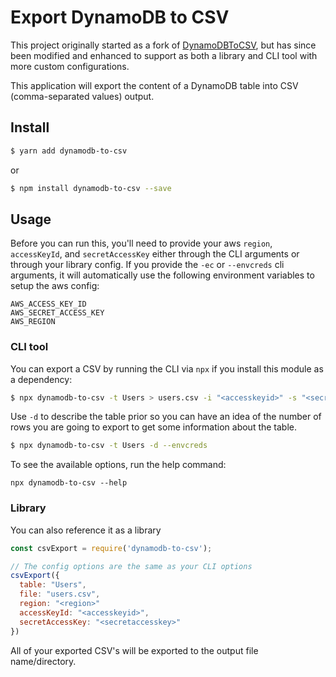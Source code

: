 # Export DynamoDB to CSV
This project originally started as a fork of [DynamoDBToCSV](https://github.com/edasque/DynamoDBtoCSV), but has since been modified and enhanced to support as both a library and CLI tool with more custom configurations.

This application will export the content of a DynamoDB table into CSV (comma-separated values) output.

## Install

```bash
$ yarn add dynamodb-to-csv
```

or

```bash
$ npm install dynamodb-to-csv --save
```

## Usage
Before you can run this, you'll need to provide your aws `region`, `accessKeyId`, and `secretAccessKey` either through the CLI arguments or through your library config. If you provide the `-ec` or `--envcreds` cli arguments, it will automatically use the following environment variables to setup the aws config:

```
AWS_ACCESS_KEY_ID
AWS_SECRET_ACCESS_KEY
AWS_REGION
```

### CLI tool
You can export a CSV by running the CLI via `npx` if you install this module as a dependency:

```bash
$ npx dynamodb-to-csv -t Users > users.csv -i "<accesskeyid>" -s "<secretaccesskey>" -r "<region>"
```

Use `-d` to describe the table prior so you can have an idea of the number of rows you are going to export to get some information about the table.

```bash
$ npx dynamodb-to-csv -t Users -d --envcreds
```

To see the available options, run the help command:

```
npx dynamodb-to-csv --help
```

### Library
You can also reference it as a library

```javascript
const csvExport = require('dynamodb-to-csv');

// The config options are the same as your CLI options
csvExport({
  table: "Users",
  file: "users.csv",
  region: "<region>"
  accessKeyId: "<accesskeyid>",
  secretAccessKey: "<secretaccesskey>"
})
```

All of your exported CSV's will be exported to the output file name/directory.
